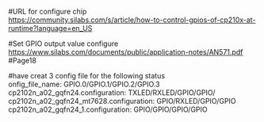 #URL for configure chip   
https://community.silabs.com/s/article/how-to-control-gpios-of-cp210x-at-runtime?language=en_US   

#Set GPIO output value configure   
https://www.silabs.com/documents/public/application-notes/AN571.pdf   #Page18   

#have creat 3 config file for the following status   
onfig_file_name: GPIO.0/GPIO.1/GPIO.2/GPIO.3  
cp2102n_a02_gqfn24.configuration: TXLED/RXLED/GPIO/GPIO/    
cp2102n_a02_gqfn24_mt7628.configuration: GPIO/RXLED/GPIO/GPIO
cp2102n_a02_gqfn24_1.configuration: GPIO/GPIO/GPIO/GPIO
